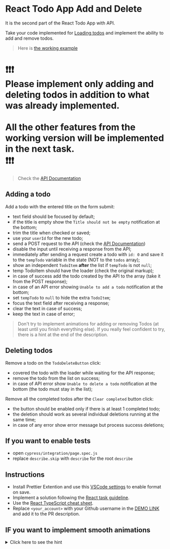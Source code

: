 # React Todo App Add and Delete

It is the second part of the React Todo App with API.

Take your code implemented for [Loading todos](https://github.com/mate-academy/react_todo-app-loading-todos)
and implement the ability to add and remove todos.

> Here is [the working example](https://mate-academy.github.io/react_todo-app-with-api/)
# ❗️❗️❗️</br>Please implement only adding and deleting todos in addition to what was already implemented.<br><br>All the other features from the working version will be implemented in the next task.</br>❗️❗️❗️

> Check the [API Documentation](https://mate-academy.github.io/fe-students-api/)

## Adding a todo

Add a todo with the entered title on the form submit:

- text field should be focused by default;
- if the title is empty show the `Title should not be empty` notification at the bottom;
- trim the title when checked or saved;
- use your `userId` for the new todo;
- send a POST request to the API (check the [API Documentation](https://mate-academy.github.io/fe-students-api/))
- disable the input until receiving a response from the API;
- immediately after sending a request create a todo with `id: 0` and save it to the `tempTodo` variable in the state (NOT to the `todos` array);
- show an independent `TodoItem` **after** the list if `tempTodo` is not `null`;
- temp TodoItem should have the loader (check the original markup);
- in case of success add the todo created by the API to the array (take it from the POST response);
- in case of an API error showing `Unable to add a todo` notification at the bottom;
- set `tempTodo` to `null` to hide the extra `TodoItem`;
- focus the text field after receiving a response;
- clear the text in case of success;
- keep the text in case of error;

> Don't try to implement animations for adding or removing Todos (at least until you finish everything else).
> If you really feel confident to try, there is a hint at the end of the description.

## Deleting todos

Remove a todo on the `TodoDeleteButton` click:

- covered the todo with the loader while waiting for the API response;
- remove the todo from the list on success;
- in case of API error show `Unable to delete a todo` notification at the bottom (the todo must stay in the list);

Remove all the completed todos after the `Clear completed` button click:

- the button should be enabled only if there is at least 1 completed todo;
- the deletion should work as several individual deletions running at the same time;
- in case of any error show error message but process success deletions;

## If you want to enable tests
- open `cypress/integration/page.spec.js`
- replace `describe.skip` with `describe` for the root `describe`

## Instructions
- Install Prettier Extention and use this [VSCode settings](https://mate-academy.github.io/fe-program/tools/vscode/settings.json) to enable format on save.
- Implement a solution following the [React task guideline](https://github.com/mate-academy/react_task-guideline#react-tasks-guideline).
- Use the [React TypeScript cheat sheet](https://mate-academy.github.io/fe-program/js/extra/react-typescript).
- Replace `<your_account>` with your Github username in the [DEMO LINK](https://AnnBusya.github.io/react_todo-app-add-and-delete/) and add it to the PR description.

## IF you want to implement smooth animations

<details>
  <summary>Click here to see the hint</summary>

  Use [React Transition Group](https://reactcommunity.org/react-transition-group/transition-group)

  ```tsx
  <section className="todoapp__main" data-cy="TodoList">
    <TransitionGroup>
      {visibleTodos.map(todo => (
        <CSSTransition
          key={todo.id}
          timeout={300}
          classNames="item"
        >
          <TodoItem
            todo={todo}
            isProcessed={processings.includes(todo.id)}
            onDelete={() => deleteTodo(todo.id)}
            onUpdate={updateTodo}
          />
        </CSSTransition>
      ))}

      {creating && (
        <CSSTransition
          key={0}
          timeout={300}
          classNames="temp-item"
        >
          <TodoItem
            todo={{
              id: Math.random(),
              title,
              completed: false,
              userId: user.id,
            }}
            isProcessed
          />
        </CSSTransition>
      )}
    </TransitionGroup>
  </section>
  ```

  Here are the styles used in this example
  ```css
  .item-enter {
    max-height: 0;
  }

  .item-enter-active {
    overflow: hidden;
    max-height: 58px;
    transition: max-height 0.3s ease-in-out;
  }

  .item-exit {
    max-height: 58px;
  }

  .item-exit-active {
    overflow: hidden;
    max-height: 0;
    transition: max-height 0.3s ease-in-out;
  }

  .temp-item-enter {
    max-height: 0;
  }

  .temp-item-enter-active {
    overflow: hidden;
    max-height: 58px;
    transition: max-height 0.3s ease-in-out;
  }

  .temp-item-exit {
    max-height: 58px;
  }

  .temp-item-exit-active {
    transform: translateY(-58px);
    max-height: 0;
    opacity: 0;
    transition: 0.3s ease-in-out;
    transition-property: opacity, max-height, transform;
  }

  .has-error .temp-item-exit-active {
    transform: translateY(0);
    overflow: hidden;
  }
  ```
</details>

